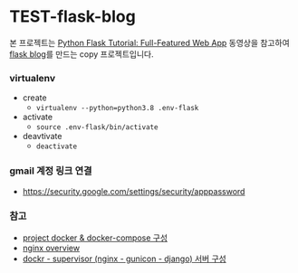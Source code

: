# TEST-flask-blog






본 프로젝트는 [Python Flask Tutorial: Full-Featured Web App](https://www.youtube.com/watch?v=MwZwr5Tvyxo&list=PL-osiE80TeTs4UjLw5MM6OjgkjFeUxCYH&index=1) 동영상을 참고하여 [flask blog](https://github.com/CoreyMSchafer/code_snippets/tree/master/Python/Flask_Blog)를 만드는 copy 프로젝트입니다.

### virtualenv
- create
  - ```virtualenv --python=python3.8 .env-flask```
- activate
  - ```source .env-flask/bin/activate```
- deavtivate
  - ```deactivate```
### gmail 계정 링크 연결
- https://security.google.com/settings/security/apppassword

### 참고
  - [project docker & docker-compose 구성](https://github.com/mayjune/DjangoTemplate)
  - [nginx overview](https://velog.io/@minholee_93/Nginx-Overview-Install)
  - [dockr - supervisor (nginx - gunicon - django) 서버 구성](https://github.com/elastic7327/django-gunicorn-nginx-docker)

